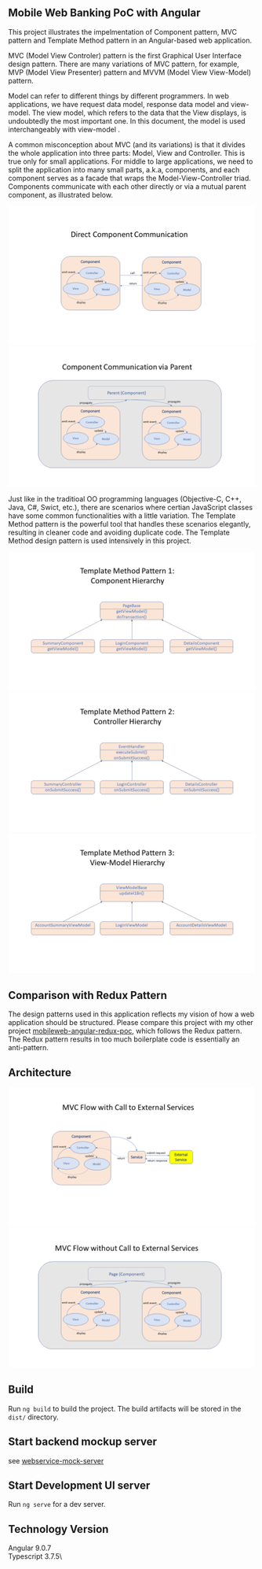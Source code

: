 ## Mobile Web Banking PoC with Angular

This project illustrates the impelmentation of Component pattern, MVC pattern and Template Method pattern in an Angular-based web
application.

MVC (Model View Controler) pattern is the first Graphical User Interface design pattern. There are many variations of MVC pattern,
for example, MVP (Model View Presenter) pattern and MVVM (Model View View-Model) pattern.

Model can refer to different things by different programmers. In web applications, we have request data model, response data model and
view-model. The view model, which refers to the data that the View displays, is undoubtedly the most important one. In this document,
the model is used interchangeably with view-model .

A common misconception about MVC (and its variations) is that it divides the whole application into three parts: Model, View and 
Controller. This is true only for small applications. For middle to large applications, we need to split the application into many 
small parts, a.k.a, components, and each component serves as a facade that wraps the Model-View-Controller triad. Components 
communicate with each other directly or via a mutual parent component, as illustrated below.

![Component](images/component1.png)
![Component](images/component2.png)

Just like in the traditioal OO programming languages (Objective-C, C++, Java, C#, Swict, etc.), there are scenarios where certian JavaScript
classes have some common functionalities with a little variation. The Template Method pattern is the powerful tool that handles these scenarios
elegantly, resulting in cleaner code and avoiding duplicate code. The Template Method design pattern is used intensively in this project.

![TemplateMethod](images/templateMethod1.png)
![TemplateMethod](images/templateMethod2.png)
![TemplateMethod](images/templateMethod3.png)

## Comparison with Redux Pattern
The design patterns used in this application reflects my vision of how a web application should be structured.
Please compare this project with my other project [mobileweb-angular-redux-poc](https://github.com/dhui808/mobileweb-angular-redux-poc), 
which follows the Redux pattern. The Redux pattern results in too much boilerplate code is essentially an anti-pattern.

## Architecture
![Architecture](images/mvcflow1.png)
![Architecture](images/mvcflow2.png)

## Build
Run `ng build` to build the project. The build artifacts will be stored in the `dist/` directory.

## Start backend mockup server
see [webservice-mock-server](https://github.com/dhui808/webservice-mock-server)

## Start Development UI server
Run `ng serve` for a dev server.

## Technology Version
Angular 9.0.7\
Typescript 3.7.5\
